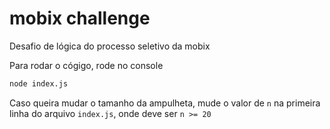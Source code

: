 # mobix challenge

Desafio de lógica do processo seletivo da mobix

Para rodar o cógigo, rode no console

```sh
node index.js
```


Caso queira mudar o tamanho da ampulheta, mude o valor de `n` na primeira linha do arquivo `index.js`, onde deve ser `n >= 20`